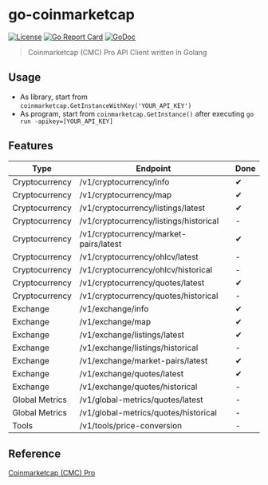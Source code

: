 # go-coinmarketcap
[![License](http://img.shields.io/badge/license-MIT-blue.svg)](https://raw.githubusercontent.com/hexoul/go-coinmarketcap/master/LICENSE)
[![Go Report Card](https://goreportcard.com/badge/github.com/hexoul/go-coinmarketcap)](https://goreportcard.com/report/github.com/hexoul/go-coinmarketcap)
[![GoDoc](https://godoc.org/github.com/hexoul/go-coinmarketcap?status.svg)](https://godoc.org/github.com/hexoul/go-coinmarketcap)

> Coinmarketcap (CMC) Pro API Client written in Golang

## Usage
- As library, start from `coinmarketcap.GetInstanceWithKey('YOUR_API_KEY')`
- As program, start from `coinmarketcap.GetInstance()` after executing `go run -apikey=[YOUR_API_KEY]`

## Features
| Type           | Endpoint                               | Done |
|----------------|----------------------------------------|-------------|
| Cryptocurrency | /v1/cryptocurrency/info                | ✔ |
| Cryptocurrency | /v1/cryptocurrency/map                 | ✔ |
| Cryptocurrency | /v1/cryptocurrency/listings/latest     | ✔ |
| Cryptocurrency | /v1/cryptocurrency/listings/historical | - |
| Cryptocurrency | /v1/cryptocurrency/market-pairs/latest | ✔ |
| Cryptocurrency | /v1/cryptocurrency/ohlcv/latest        | - |
| Cryptocurrency | /v1/cryptocurrency/ohlcv/historical    | - |
| Cryptocurrency | /v1/cryptocurrency/quotes/latest       | ✔ |
| Cryptocurrency | /v1/cryptocurrency/quotes/historical   | - |
| Exchange       | /v1/exchange/info                      | ✔ |
| Exchange       | /v1/exchange/map                       | ✔ |
| Exchange       | /v1/exchange/listings/latest           | ✔ |
| Exchange       | /v1/exchange/listings/historical       | - |
| Exchange       | /v1/exchange/market-pairs/latest       | ✔ |
| Exchange       | /v1/exchange/quotes/latest             | ✔ |
| Exchange       | /v1/exchange/quotes/historical         | - |
| Global Metrics | /v1/global-metrics/quotes/latest       | - |
| Global Metrics | /v1/global-metrics/quotes/historical   | - |
| Tools          | /v1/tools/price-conversion             | - |

## Reference
[Coinmarketcap (CMC) Pro](https://pro.coinmarketcap.com/api/v1)
